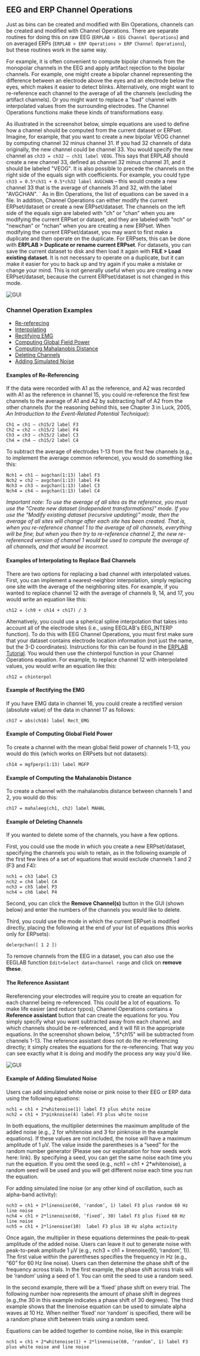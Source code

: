 ## EEG and ERP Channel Operations
Just as bins can be created and modified with Bin Operations, channels can be created and modified with Channel Operations.  There are separate routines for doing this on raw EEG (`ERPLAB > EEG Channel Operations`) and on averaged ERPs (`ERPLAB > ERP Operations > ERP Channel Operations`), but these routines work in the same way.

For example, it is often convenient to compute bipolar channels from the monopolar channels in the EEG and apply artifact rejection to the bipolar channels.  For example, one might create a bipolar channel representing the difference between an electrode above the eyes and an electrode below the eyes, which makes it easier to detect blinks.  Alternatively, one might want to re-reference each channel to the average of all the channels (excluding the artifact channels).  Or you might want to replace a "bad" channel with interpolated values from the surrounding electrodes.  The Channel Operations functions make these kinds of transformations easy.

As illustrated in the screenshot below, simple equations are used to define how a channel should be computed from the current dataset or ERPset.  Imagine, for example, that you want to create a new bipolar VEOG channel by computing channel 32 minus channel 31.  If you had 32 channels of data originally, the new channel could be channel 33.  You would specify the new channel as `ch33 = ch32 – ch31 label VEOG`.  This says that ERPLAB should create a new channel 33, defined as channel 32 minus channel 31, and it should be labeled "VEOG". It is also possible to precede the channels on the right side of the equals sign with coefficients.  For example, you could type `ch33 = 0.5*ch31 + 0.5*ch32 label AVGCHAN` – this would create a new channel 33 that is the average of channels 31 and 32, with the label "AVGCHAN".
`
As in Bin Operations, the list of equations can be saved in a file.  In addition, Channel Operations can either modify the current ERPset/dataset or create a new ERPset/dataset.  The channels on the left side of the equals sign are labeled with "ch" or "chan" when you are modifying the current ERPset or dataset, and they are labeled with "nch" or "newchan" or "nchan" when you are creating a new ERPset.  When modifying the current ERPset/dataset, you may want to first make a duplicate and then operate on the duplicate.  For ERPsets, this can be done with **ERPLAB > Duplicate or rename current ERPset**.  For datasets, you can save the current dataset to disk and then load it again with **FILE > Load existing dataset**.  It is not necessary to operate on a duplicate, but it can make it easier for you to back up and try again if you make a mistake or change your mind.  This is not generally useful when you are creating a new ERPset/dataset, because the current ERPset/dataset is not changed in this mode.

![GUI](./images/Manual/Manual_EEG-and-ERP-Channel-Operations_1.png)


### Channel Operation Examples
- [Re-referecing](#examples-of-re-referencing)
- [Interpolating](#examples-of-interpolating-to-replace-bad-channels)
- [Rectifying EMG](#example-of-rectifying-the-emg)
- [Computing Global Field Power](#example-of-computing-global-field-power)
- [Computing Mahalanobis Distance](#example-of-computing-the-mahalanobis-distance)
- [Deleting Channels](#example-of-deleting-channels)
- [Adding Simulated Noise](#example-of-adding-simulated-noise)

#### Examples of Re-Referencing
If the data were recorded with A1 as the reference, and A2 was recorded with A1 as the reference in channel 15, you could re-reference the first few channels to the average of A1 and A2 by subtracting half of A2 from the other channels (for the reasoning behind this, see Chapter 3 in Luck, 2005, _An Introduction to the Event-Related Potential Technique_):

```
Ch1 = ch1 – ch15/2 label F3
Ch2 = ch2 – ch15/2 label F4
Ch3 = ch3 – ch15/2 label C3
Ch4 = ch4 – ch15/2 label C4
```
To subtract the average of electrodes 1-13 from the first few channels (e.g., to implement the average common reference), you would do something like this:
```
Nch1 = ch1 – avgchan(1:13) label F3
Nch2 = ch2 – avgchan(1:13) label F4
Nch3 = ch3 – avgchan(1:13) label C3
Nch4 = ch4 – avgchan(1:13) label C4
```
_Important note: To use the average of all sites as the reference, you must use the "Create new dataset (independent transformations)" mode. If you use the "Modify existing dataset (recursive updating)" mode, then the average of all sites will change after each site has been created. That is, when you re-reference channel 1 to the average of all channels, everything will be fine; but when you then try to re-reference channel 2, the new re-referenced version of channel 1 would be used to compute the average of all channels, and that would be incorrect._



#### Examples of Interpolating to Replace Bad Channels

There are two options for replacing a bad channel with interpolated values.   First, you can implement a nearest-neighbor interpolation, simply replacing one site with the average of the neighboring sites.  For example, if you wanted to replace channel 12 with the average of channels 9, 14, and 17, you would write an equation like this:
```
ch12 = (ch9 + ch14 + ch17) / 3
```
Alternatively, you could use a spherical spline interpolation that takes into account all of the electrode sites (i.e., using EEGLAB's EEG_INTERP function).  To do this with EEG Channel Operations, you must first make sure that your dataset contains electrode location information (not just the name, but the 3-D coordinates).  Instructions for this can be found in the [ERPLAB Tutorial](./Tutorial).  You would then use the chinterpol function in your Channel Operations equation.  For example, to replace channel 12 with interpolated values, you would write an equation like this:
```
ch12 = chinterpol
```


#### Example of Rectifying the EMG

If you have EMG data in channel 16, you could create a rectified version (absolute value) of the data in channel 17 as follows:
```
ch17 = abs(ch16) label Rect_EMG
```


#### Example of Computing Global Field Power

To create a channel with the mean global field power of channels 1-13, you would do this (which works on ERPsets but not datasets):
```
ch14 = mgfperp(1:13) label MGFP
```


#### Example of Computing the **Mahalanobis Distance**

To create a channel with the mahalanobis distance between channels 1 and 2, you would do this:
```
ch17 = mahaleeg(ch1, ch2) label MAHAL
```


#### Example of Deleting Channels

If you wanted to delete some of the channels, you have a few options.  

First, you could use the mode in which you create a new ERPset/dataset, specifying the channels you wish to retain, as in the following example of the first few lines of a set of equations that would exclude channels 1 and 2 (F3 and F4):
```
nch1 = ch3 label C3
nch2 = ch4 label C4
nch3 = ch5 label P3
nch4 = ch6 label P4
```

Second, you can click the **Remove Channel(s)** button in the GUI (shown below) and enter the numbers of the channels you would like to delete.

Third, you could use the mode in which the current ERPset is modified directly, placing the following at the end of your list of equations (this works only for ERPsets):
```
delerpchan([ 1 2 ])
```

To remove channels from the EEG in a dataset, you can also use the EEGLAB function `Edit>Select data>channel range` and click on **remove these**.

#### The Reference Assistant
Rereferencing your electrodes will require you to create an equation for each channel being re-referenced. This could be a lot of equations.  To make life easier (and reduce typos), Channel Operations contains a **Reference assistant** button that can create the equations for you.  You simply specify what you want subtracted away from each channel, and which channels should be re-referenced, and it will fill in the appropriate equations. In the screenshot shown below, ".5*ch15" will be subtracted from channels 1-13. The reference assistant does not do the re-referencing directly; it simply creates the equations for the re-referencing. That way you can see exactly what it is doing and modify the process any way you'd like.

![GUI](./images/Manual/Manual_EEG-and-ERP-Channel-Operations_2.png)

#### Example of Adding Simulated Noise
Users can add simulated white noise or pink noise to their EEG or ERP data using the following equations:
```
nch1 = ch1 + 2*whitenoise(1) label F3 plus white noise
nch2 = ch1 + 3*pinknoise(4) label F3 plus white noise
```

In both equations, the multiplier determines the maximum amplitude of the added noise (e.g., 2 for whitenoise and 3 for pinknoise in the example equations). If these values are not included, the noise will have a maximum amplitude of 1 µV. The value inside the parentheses is a “seed” for the random number generator (Please see our explanation for how seeds work here: link).  By specifying a seed, you can get the same noise each time you run the equation. If you omit the seed (e.g., nch1 = ch1 + 2*whitenoise), a random seed will be used and you will get different noise each time you run the equation.

For adding simulated line noise (or any other kind of oscillation, such as alpha-band activity):
```
nch3 = ch1 + 2*linenoise(60, ‘random’, 1) label F3 plus random 60 Hz line noise
nch4 = ch1 + 2*linenoise(60, ‘fixed’, 30) label F3 plus fixed 60 Hz line noise
nch5 = ch1 + 2*linenoise(10)  label F3 plus 10 Hz alpha activity
```
Once again, the multiplier in these equations determines the peak-to-peak amplitude of the added noise. Users can leave it out to generate noise with peak-to-peak amplitude 1 µV (e.g., nch3 = ch1 + linenoise(60, ‘random’, 1)). The first value within the parentheses specifies the frequency in Hz (e.g., “60” for 60 Hz line noise). Users can then determine the phase shift of the frequency across trials. In the first example, the phase shift across trials will be ‘random’ using a seed of 1. You can omit the seed to use a random seed. 

In the second example, there will be a ‘fixed’ phase shift on every trial. The following number now represents the amount of phase shift in degrees (e.g.,the 30 in this example indicates a phase shift of 30 degrees). The third example shows that the linenoise equation can be used to simulate alpha waves at 10 Hz. When neither ‘fixed’ nor ‘random’ is specified, there will be a random phase shift between trials using a random seed.

Equations can be added together to combine noise, like in this example:
```
nch1 = ch1 + 2*whitenoise(1) + 2*linenoise(60, ‘random’, 1) label F3 plus white noise and line noise
```